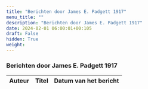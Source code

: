 ```yaml
---
title: "Berichten door James E. Padgett 1917"
menu_title: ""
description: "Berichten door James E. Padgett 1917"
date: 2024-02-01 06:00:01+00:105
draft: False
hidden: True
weight:
---
```

### Berichten door James E. Padgett 1917

**Auteur** | **Titel** | **Datum van het bericht**
---|---|---
